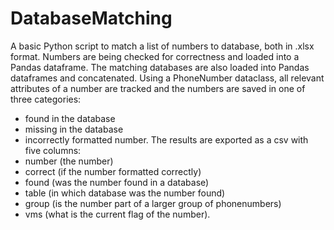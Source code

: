 # DatabaseMatching
A basic Python script to match a list of numbers to database, both in .xlsx format.
Numbers are being checked for correctness and loaded into a Pandas dataframe. The matching databases are also loaded into Pandas dataframes and concatenated.
Using a PhoneNumber dataclass, all relevant attributes of a number are tracked and the numbers are saved in one of three categories:
- found in the database
- missing in the database 
- incorrectly formatted number.
The results are exported as a csv with five columns: 
- number (the number)
- correct (if the number formatted correctly)
- found (was the number found in a database)
- table (in which database was the number found)
- group (is the number part of a larger group of phonenumbers)
- vms (what is the current flag of the number).
